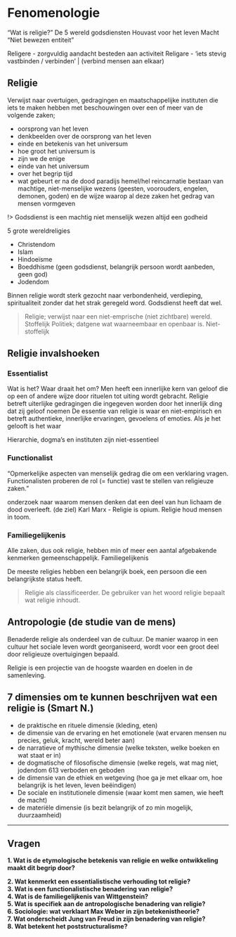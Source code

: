 # Fenomenologie

“Wat is religie?”
De 5 wereld godsdiensten
Houvast voor het leven
Macht
“Niet bewezen entiteit”

Religere - zorgvuldig aandacht besteden aan activiteit 
Religare - ‘iets stevig vastbinden / verbinden’ | (verbind mensen aan elkaar)

## Religie
Verwijst naar overtuigen, gedragingen en maatschappelijke instituten die iets te maken hebben met beschouwingen over een of meer van de volgende zaken;
- oorsprong van het leven
- denkbeelden over de oorsprong van het leven
- einde en betekenis van het universum
- hoe groot het universum is
- zijn we de enige
- einde van het universum
- over het begrip tijd
- wat gebeurt er na de dood
 paradijs
hemel/hel
reincarnatie
bestaan van machtige, niet-menselijke wezens (geesten, voorouders, engelen, demonen, goden)
en de wijze waarop al deze zaken het gedrag van mensen vormgeven 

!> Godsdienst is een machtig niet menselijk wezen altijd een godheid

5 grote wereldreligies
- Christendom
- Islam
- Hindoeïsme
- Boeddhisme (geen godsdienst, belangrijk persoon wordt aanbeden, geen god) 
- Jodendom

Binnen religie wordt sterk gezocht naar verbondenheid, verdieping, spiritualiteit zonder dat het strak geregeld word. Godsdienst heeft dat wel.

> Religie; verwijst naar een niet-emprische (niet zichtbare) wereld. Stoffelijk
> Politiek; datgene wat waarneembaar en openbaar is. Niet-stoffelijk

## Religie invalshoeken
### Essentialist
Wat is het? Waar draait het om?
Men heeft een innerlijke kern van geloof die op een of andere wijze door rituelen tot uiting wordt gebracht. 
Religie betreft uiterlijke gedragingen die ingegeven worden door het innerlijk ding dat zij geloof noemen
De essentie van religie is waar en niet-empirisch en betreft authentieke, innerlijke ervaringen, gevoelens of emoties. Als je het gelooft is het waar

Hierarchie, dogma’s en instituten zijn niet-essentieel


### Functionalist
“Opmerkelijke aspecten van menselijk gedrag die om een verklaring vragen. Functionalisten proberen de rol (= functie) vast te stellen van religieuze zaken.”

onderzoek naar waarom mensen denken dat een deel van hun lichaam de dood overleeft. (de ziel)
Karl Marx - Religie is opium. Religie houd mensen in toom. 

### Familiegelijkenis
Alle zaken, dus ook religie, hebben min of meer een aantal afgebakende kenmerken gemeenschappelijk. Familiegelijkenis

De meeste religies hebben een belangrijk boek, een persoon die een belangrijkste status heeft. 


> Religie als classificeerder. De gebruiker van het woord religie bepaalt wat religie inhoudt. 


## Antropologie (de studie van de mens) 
Benaderde religie als onderdeel van de cultuur. De manier waarop in een cultuur het sociale leven wordt georganiseerd, wordt voor een groot deel door religieuze overtuigingen bepaald.

Religie is een projectie van de hoogste waarden en doelen in de samenleving. 

## 7 dimensies om te kunnen beschrijven wat een religie is (Smart N.)
- de praktische en rituele dimensie (kleding, eten)
- de dimensie van de ervaring en het emotionele (wat ervaren mensen nu precies, geluk, kracht, wereld beter aan)
- de narratieve of mythische dimensie (welke teksten, welke boeken en wat staat er in)
- de dogmatische of filosofische dimensie (welke regels, wat mag niet, 
jodendom 613 verboden en geboden
- de dimensie van de ethiek en wetgeving (hoe ga je met elkaar om, hoe belangrijk is het leven, leven beëindigen)
- De sociale en institutionele dimensie (waar komt men samen, wie heeft de macht)
- de materiële dimensie (is bezit belangrijk of zo min mogelijk, duurzaamheid)


---------


## Vragen
__1. Wat is de etymologische betekenis van religie en welke ontwikkeling maakt dit begrip door?__  

__2. Wat kenmerkt een essentialistische verhouding tot religie?__  
__3. Wat is een functionalistische benadering van religie?__   
__4. Wat is de familiegelijkenis van Wittgenstein?__  
__5. Wat is specifiek aan de antropologische benadering van religie?__  
__6. Sociologie: wat verklaart Max Weber in zijn betekenistheorie?__  
__7. Wat onderscheidt Jung van Freud in zijn benadering van religie?__  
__8. Wat betekent het poststructuralisme?__  
